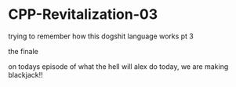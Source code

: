 # CPP-Revitalization-03
trying to remember how this dogshit language works pt 3

the finale

on todays episode of what the hell will alex do today, we are making blackjack!!
